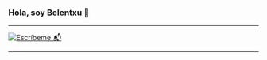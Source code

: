 ### Hola, soy Belentxu 👋
---


[![Escríbeme 📬](https://img.shields.io/static/v1?label=Escríbeme&message=📬&color=00b0f6&style=for-the-badge)](mailto:cuberobelen00@gmail.com)

---

<!--
**BeCuber/BeCuber** is a ✨ _special_ ✨ repository because its `README.md` (this file) appears on your GitHub profile.

Here are some ideas to get you started:

- 🔭 I’m currently working on ...
- 🌱 I’m currently learning ...
- 👯 I’m looking to collaborate on ...
- 🤔 I’m looking for help with ...
- 💬 Ask me about ...
- 📫 How to reach me: ...
- 😄 Pronouns: ...
- ⚡ Fun fact: ...
-->
